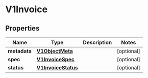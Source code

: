 # V1Invoice

## Properties
Name | Type | Description | Notes
------------ | ------------- | ------------- | -------------
**metadata** | [**V1ObjectMeta**](V1ObjectMeta.md) |  |  [optional]
**spec** | [**V1InvoiceSpec**](V1InvoiceSpec.md) |  |  [optional]
**status** | [**V1InvoiceStatus**](V1InvoiceStatus.md) |  |  [optional]
